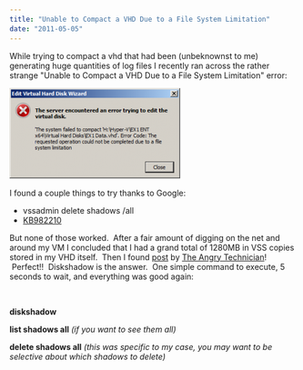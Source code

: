 ```yaml
---
title: "Unable to Compact a VHD Due to a File System Limitation"
date: "2011-05-05"
---
```


While trying to compact a vhd that had been (unbeknownst to me) generating huge quantities of log files I recently ran across the rather strange "Unable to Compact a VHD Due to a File System Limitation" error:

[![](images/vhderror-300x159.png "VHD Compact Error")](http://spinsiders.com/gregc/files/2011/05/vhderror.png)

I found a couple things to try thanks to Google:

- vssadmin delete shadows /all
- [KB982210](http://support.microsoft.com/kb/982210 "The startup time increases or hangs at the logon “Welcome” screen if you frequently backup Hyper-V virtual machines on a Windows Server 2008 R2 system")

But none of those worked.  After a fair amount of digging on the net and around my VM I concluded that I had a grand total of 1280MB in VSS copies stored in my VHD itself.  Then I found [post](http://angrytechnician.wordpress.com/2011/02/23/vssadmin-is-dead-long-live-diskshadow/ "Vssadmin is dead, long live Diskshadow") by [The Angry Technician](http://angrytechnician.wordpress.com/ "The Angry Technician")!  Perfect!!  Diskshadow is the answer.  One simple command to execute, 5 seconds to wait, and everything was good again:

 

**diskshadow** <enter>

**list shadows all** <enter> _(if you want to see them all)_

**delete shadows all** <enter> _(this was specific to my case, you may want to be selective about which shadows to delete)_
